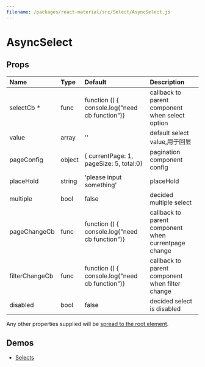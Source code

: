 ```yaml
---
filename: /packages/react-material/src/Select/AsyncSelect.js
---
```


<!--- This documentation is automatically generated, do not try to edit it. -->

# AsyncSelect



## Props

| Name | Type | Default | Description |
|:-----|:-----|:--------|:------------|
| <span class="prop-name required">selectCb *</span> | <span class="prop-type">func | <span class="prop-default">function () {  console.log("need cb function")}</span> | callback to parent component when select option |
| <span class="prop-name">value</span> | <span class="prop-type">array | <span class="prop-default">''</span> | default select value,用于回显 |
| <span class="prop-name">pageConfig</span> | <span class="prop-type">object | <span class="prop-default">{  currentPage: 1,  pageSize: 5,  total:0}</span> | pagination component config |
| <span class="prop-name">placeHold</span> | <span class="prop-type">string | <span class="prop-default">'please input something'</span> | placeHold |
| <span class="prop-name">multiple</span> | <span class="prop-type">bool | <span class="prop-default">false</span> | decided multiple select |
| <span class="prop-name">pageChangeCb</span> | <span class="prop-type">func | <span class="prop-default">function () {  console.log("need cb function")}</span> | callback to parent component when currentpage change |
| <span class="prop-name">filterChangeCb</span> | <span class="prop-type">func | <span class="prop-default">function () {  console.log("need cb function")}</span> | callback to parent component when  filter change |
| <span class="prop-name">disabled</span> | <span class="prop-type">bool | <span class="prop-default">false</span> | decided select is disabled |

Any other properties supplied will be [spread to the root element](/guides/api#spread).

## Demos

- [Selects](/demos/selects)

